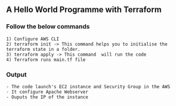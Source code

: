 ## A Hello World Programme with Terraform

### Follow the below commands

	1) Configure AWS CLI
	2) terraform init -> This command helps you to initialise the terraform state in a folder.
	3) terraform apply -> This command  will run the code
	4) Terraform runs main.tf file


### Output
	- The code launch's EC2 instance and Security Group in the AWS
	- It configure Apache Webserver
	- Ouputs the IP of the instance

